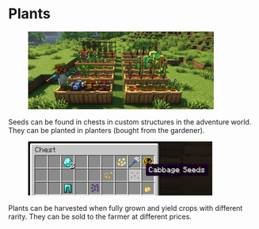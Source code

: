 # Plants

<figure><img src="../../.gitbook/assets/image (2) (1) (1).png" alt="" width="375"><figcaption></figcaption></figure>

Seeds can be found in chests in custom structures in the adventure world. They can be planted in planters (bought from the gardener).

<figure><img src="../../.gitbook/assets/image (1) (1) (1) (1) (1).png" alt="" width="372"><figcaption></figcaption></figure>

Plants can be harvested when fully grown and yield crops with different rarity. They can be sold to the farmer at different prices.
